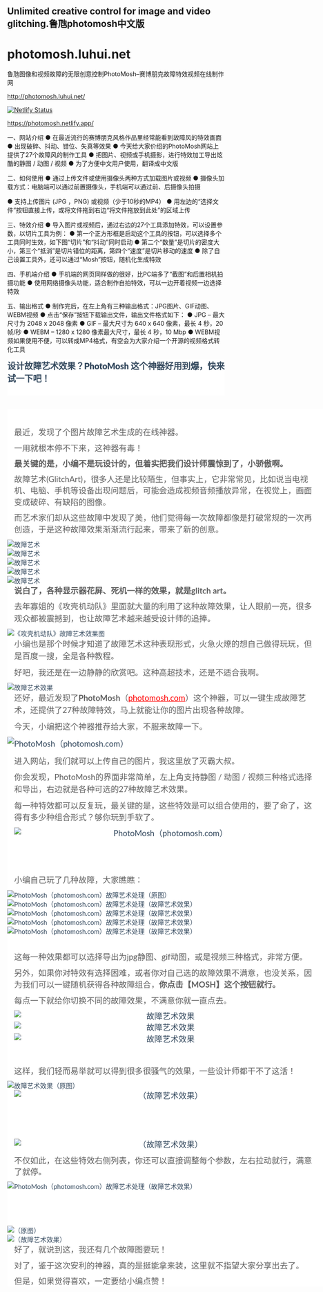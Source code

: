 ## Unlimited creative control for image and video glitching.鲁虺photomosh中文版
# photomosh.luhui.net
鲁虺图像和视频故障的无限创意控制PhotoMosh–赛博朋克故障特效视频在线制作网

http://photomosh.luhui.net/

[![Netlify Status](https://api.netlify.com/api/v1/badges/f1b1f0a3-1977-443d-b9f8-7ce832e51295/deploy-status)](https://app.netlify.com/sites/photomosh/deploys)

https://photomosh.netlify.app/

一、网站介绍
● 在最近流行的赛博朋克风格作品里经常能看到故障风的特效画面
● 出现破碎、抖动、错位、失真等效果
● 今天给大家价绍的PhotoMosh网站上提供了27个故障风的制作工具
● 把图片、视频或手机摄影，进行特效加工导出炫酷的静图 / 动图 / 视频
● 为了方便中文用户使用，翻译成中文版


二、如何使用
● 通过上传文件或使用摄像头两种方式加载图片或视频
● 摄像头加载方式：电脑端可以通过前置摄像头，手机端可以通过前、后摄像头拍摄


● 支持上传图片 (JPG ，PNG) 或视频（少于10秒的MP4）
● 用左边的“选择文件”按钮直接上传，或将文件拖到右边“将文件拖放到此处”的区域上传


三、特效介绍
● 导入图片或视频后，通过右边的27个工具添加特效，可以设置参数，以切片工具为例：
● 第一个正方形框是启动这个工具的按钮，可以选择多个工具同时生效，如下图“切片”和“抖动”同时启动
● 第二个“数量”是切片的密度大小，第三个“抵消”是切片错位的距离，第四个“速度”是切片移动的速度
● 除了自己设置工具外，还可以通过“Mosh”按钮，随机化生成特效


四、手机端介绍
● 手机端的网页同样做的很好，比PC端多了“截图”和后置相机拍摄功能
● 使用网络摄像头功能，适合制作自拍特效，可以一边开着视频一边选择特效


五、输出格式
● 制作完后，在左上角有三种输出格式：JPG图片、GIF动图、WEBM视频
● 点击“保存”按钮下载输出文件，输出文件格式如下：
● JPG – 最大尺寸为 2048 x 2048 像素
● GIF – 最大尺寸为 640 x 640 像素，最长 4 秒，20 帧/秒
● WEBM – 1280 x 1280 像素最大尺寸，最长 4 秒，10 Mbp
● WEBM视频如果使用不便，可以转成MP4格式，有空会为大家介绍一个开源的视频格式转化工具



<header class="entry-header" style="box-sizing: inherit; display: block; word-break: break-word; margin-bottom: 30px; color: rgb(52, 73, 94); font-family: Lato, sans-serif; font-size: 15px; font-style: normal; font-variant-ligatures: normal; font-variant-caps: normal; font-weight: 400; letter-spacing: normal; orphans: 2; text-align: left; text-indent: 0px; text-transform: none; white-space: normal; widows: 2; word-spacing: 0px; -webkit-text-stroke-width: 0px; background-color: rgb(255, 255, 255); text-decoration-thickness: initial; text-decoration-style: initial; text-decoration-color: initial;">
<h1 class="entry-title" style="box-sizing: inherit; margin: 0px 0px 10px; font-weight: 900; line-height: normal; font-size: 20px; color: rgb(52, 73, 94); letter-spacing: -0.2px; overflow: hidden; display: -webkit-box; -webkit-line-clamp: inherit; -webkit-box-orient: vertical; white-space: normal; height: auto;">
设计故障艺术效果？PhotoMosh 这个神器好用到爆，快来试一下吧！</h1>
<div class="entry-meta" style="box-sizing: inherit; -webkit-box-align: center; align-items: center; color: rgb(170, 170, 170); display: flex; flex-wrap: wrap; font-size: 11px; font-weight: normal; letter-spacing: 0.2px; margin-bottom: 2px;">
	　</div>
</header>
<div class="entry-wrapper" style="box-sizing: inherit; position: relative; width: 740.797px; color: rgb(52, 73, 94); font-family: Lato, sans-serif; font-size: 15px; font-style: normal; font-variant-ligatures: normal; font-variant-caps: normal; font-weight: 400; letter-spacing: normal; orphans: 2; text-align: left; text-indent: 0px; text-transform: none; white-space: normal; widows: 2; word-spacing: 0px; -webkit-text-stroke-width: 0px; background-color: rgb(255, 255, 255); text-decoration-thickness: initial; text-decoration-style: initial; text-decoration-color: initial;">
	<div class="site_abc_wrap pc top" style="box-sizing: inherit; position: relative; margin: 0px auto 20px; border-radius: 0.5rem; overflow: hidden;">
　</div>
	<div class="entry-content u-text-format u-clearfix" style="box-sizing: inherit;">
		<div id="dfoxw_resetwechar" style="box-sizing: inherit;">
			<p style="box-sizing: inherit; margin: 0px 16px 10px; line-height: 1.75em; overflow-wrap: break-word;">
			<span style="box-sizing: inherit; font-size: 14pt; color: rgb(95, 95, 95);">
			最近，发现了个图片故障艺术生成的在线神器。</span></p>
			<p style="box-sizing: inherit; margin: 0px 16px 10px; line-height: 1.75em; overflow-wrap: break-word;">
			<span style="box-sizing: inherit; font-size: 14pt; color: rgb(95, 95, 95);">
			一用就根本停不下来，这神器有毒！</span></p>
			<p style="box-sizing: inherit; margin: 0px 16px 10px; line-height: 1.75em; overflow-wrap: break-word;">
			<span style="box-sizing: inherit; font-size: 14pt;">
			<strong style="box-sizing: inherit; font-weight: bolder;">
			<span style="box-sizing: inherit; color: rgb(95, 95, 95);">
			最关键的是，小编不是玩设计的，但着实把我们设计师震惊到了，小骄傲啊。</span></strong></span></p>
			<p style="box-sizing: inherit; margin: 0px 16px 10px; line-height: 1.75em; overflow-wrap: break-word;">
			<span style="box-sizing: inherit; font-size: 14pt; color: rgb(95, 95, 95);">
			故障艺术(GlitchArt)，很多人还是比较陌生，但事实上，它非常常见，比如说当电视机、电脑、手机等设备出现问题后，可能会造成视频音频播放异常，在视觉上，画面变成破碎、有缺陷的图像。</span></p>
			<p style="box-sizing: inherit; margin: 0px 16px 10px; line-height: 1.75em; overflow-wrap: break-word;">
			<span style="box-sizing: inherit; font-size: 14pt; color: rgb(95, 95, 95);">
			而艺术家们却从这些故障中发现了美，他们觉得每一次故障都像是打破常规的一次再创造，于是这种故障效果渐渐流行起来<span style="box-sizing: inherit; color: rgb(95, 95, 95); line-height: 1.5;">，带来了新的创意。</span></span></p>
			<a style="box-sizing: inherit; color: rgb(52, 73, 94); text-decoration: none; background-color: transparent;" href="http://www.liulinblog.com/wp-content/uploads/2018/06/2018063015062932789753277.jpg">
			<img class="size-full wp-image-5829" src="http://www.liulinblog.com/wp-content/uploads/2018/06/2018063015062932789753277.jpg" alt="故障艺术" style="box-sizing: inherit; vertical-align: top; border-style: none; display: block; max-width: 100%; height: auto;"></a><a style="box-sizing: inherit; color: rgb(52, 73, 94); text-decoration: none; background-color: transparent;" href="http://www.liulinblog.com/wp-content/uploads/2018/06/2018063015062960956087844.jpg"><img class="size-full wp-image-5830" src="http://www.liulinblog.com/wp-content/uploads/2018/06/2018063015062960956087844.jpg" alt="故障艺术" style="box-sizing: inherit; vertical-align: top; border-style: none; display: block; max-width: 100%; height: auto;"></a><a style="box-sizing: inherit; color: rgb(52, 73, 94); text-decoration: none; background-color: transparent;" href="http://www.liulinblog.com/wp-content/uploads/2018/06/2018063015062991593225146.jpg"><img class="size-full wp-image-5831" src="http://www.liulinblog.com/wp-content/uploads/2018/06/2018063015062991593225146.jpg" alt="故障艺术" style="box-sizing: inherit; vertical-align: top; border-style: none; display: block; max-width: 100%; height: auto;"></a><a style="box-sizing: inherit; color: rgb(52, 73, 94); text-decoration: none; background-color: transparent;" href="http://www.liulinblog.com/wp-content/uploads/2018/06/2018063015063024545667285.jpg"><img class="size-full wp-image-5832" src="http://www.liulinblog.com/wp-content/uploads/2018/06/2018063015063024545667285.jpg" alt="故障艺术" style="box-sizing: inherit; vertical-align: top; border-style: none; display: block; max-width: 100%; height: auto;"></a><a style="box-sizing: inherit; color: rgb(52, 73, 94); text-decoration: none; background-color: transparent;" href="http://www.liulinblog.com/wp-content/uploads/2018/06/2018063015063054329122159.jpg"><img class="size-full wp-image-5833" src="http://www.liulinblog.com/wp-content/uploads/2018/06/2018063015063054329122159.jpg" alt="故障艺术" style="box-sizing: inherit; vertical-align: top; border-style: none; display: block; max-width: 100%; height: auto;"></a><p style="box-sizing: inherit; margin: 0px 16px 10px; line-height: 1.75em; overflow-wrap: break-word;">
			<span style="box-sizing: inherit; font-size: 14pt;">
			<strong style="box-sizing: inherit; font-weight: bolder;">
			<span style="box-sizing: inherit; color: rgb(95, 95, 95);">
			说白了，各种显示器花屏、死机一样的效果，就是glitch art。</span></strong></span></p>
			<p style="box-sizing: inherit; margin: 0px 16px 10px; line-height: 1.75em; overflow-wrap: break-word;">
			<span style="box-sizing: inherit; font-size: 14pt; color: rgb(95, 95, 95);">
			去年寡姐的《攻壳机动队》里面就大量的利用了这种故障效果，让人眼前一亮，很多观众都被震撼到，也让故障艺术<span style="box-sizing: inherit; color: rgb(95, 95, 95); line-height: 1.5;">越来越受设计师的追捧。</span></span></p>
			<a style="box-sizing: inherit; color: rgb(52, 73, 94); text-decoration: none; background-color: transparent;" href="http://www.liulinblog.com/wp-content/uploads/2018/06/2018063015063084811413666.jpg">
			<img class="size-full wp-image-5834" src="http://www.liulinblog.com/wp-content/uploads/2018/06/2018063015063084811413666.jpg" alt="《攻壳机动队》故障艺术效果图" style="box-sizing: inherit; vertical-align: top; border-style: none; display: block; max-width: 100%; height: auto;"></a><p style="box-sizing: inherit; margin: 0px 16px 10px; line-height: 1.75em; overflow-wrap: break-word;">
			<span style="box-sizing: inherit; font-size: 14pt; color: rgb(95, 95, 95);">
			小编也是那个时候才知道了<span style="box-sizing: inherit; color: rgb(95, 95, 95); line-height: 1.5;">故障艺术这种表现形式，火急火燎的想自己做得玩玩，但是百度一搜，全是各种教程。</span></span></p>
			<p style="box-sizing: inherit; margin: 0px 16px 10px; line-height: 1.75em; overflow-wrap: break-word;">
			<span style="box-sizing: inherit; line-height: 1.5; font-size: 14pt; color: rgb(95, 95, 95);">
			好吧，我还是在一边静静的欣赏吧。这种高超技术，还是不适合我啊。</span></p>
			<a style="box-sizing: inherit; color: rgb(52, 73, 94); text-decoration: none; background-color: transparent;" href="http://www.liulinblog.com/wp-content/uploads/2018/06/2018063015063121440148085.jpg">
			<img class="size-full wp-image-5835" src="http://www.liulinblog.com/wp-content/uploads/2018/06/2018063015063121440148085.jpg" alt="故障艺术效果" style="box-sizing: inherit; vertical-align: top; border-style: none; display: block; max-width: 100%; height: auto;"></a><p style="box-sizing: inherit; margin: 0px 16px 10px; line-height: 1.75em; overflow-wrap: break-word; text-align: left;">
			<span style="box-sizing: inherit; font-size: 14pt;">
			<span style="box-sizing: inherit; color: rgb(95, 95, 95);">还好，最近发现了<strong style="box-sizing: inherit; font-weight: bolder;"><span style="box-sizing: inherit; color: rgb(95, 95, 95); line-height: 1.5;">PhotoMosh</span></strong><span style="box-sizing: inherit; color: rgb(95, 95, 95); line-height: 1.5;">（</span></span><span style="box-sizing: inherit; line-height: 1.5; color: rgb(255, 0, 0); text-decoration: underline;">photomosh.com</span><span style="box-sizing: inherit; color: rgb(95, 95, 95);"><span style="box-sizing: inherit; color: rgb(95, 95, 95); line-height: 1.5;">）</span>这个神器，可以<span style="box-sizing: inherit; color: rgb(95, 95, 95); line-height: 1.5;">一键生成故障艺术，还提供了27种故障特效，马上就能让你的图片出现各种故障。</span></span></span></p>
			<p style="box-sizing: inherit; margin: 0px 16px 10px; line-height: 1.75em; overflow-wrap: break-word;">
			<span style="box-sizing: inherit; line-height: 1.5; font-size: 14pt; color: rgb(95, 95, 95);">
			今天，小编把这个神器推荐给大家，不服来故障一下。</span></p>
			<p style="box-sizing: inherit; margin: 0px 0px 10px; line-height: 1.8; overflow-wrap: break-word;">
			<span style="box-sizing: inherit; font-size: 14pt;">
			<a style="box-sizing: inherit; color: rgb(52, 73, 94); text-decoration: none; background-color: transparent;" href="http://www.liulinblog.com/wp-content/uploads/2018/06/2018063015063157030566173.jpg">
			<img class="aligncenter size-full wp-image-5836" src="http://www.liulinblog.com/wp-content/uploads/2018/06/2018063015063157030566173.jpg" alt="PhotoMosh（photomosh.com）" style="box-sizing: inherit; vertical-align: top; border-style: none; display: block; max-width: 100%; height: auto; clear: both; margin-left: auto; margin-right: auto;"></a></span></p>
			<p style="box-sizing: inherit; margin: 0px 16px 10px; line-height: 1.75em; overflow-wrap: break-word;">
			<span style="box-sizing: inherit; color: rgb(95, 95, 95); font-size: 14pt;">
			进入网站，我们就可以上传自己的图片，我这里放了灭霸大叔。</span></p>
			<p style="box-sizing: inherit; margin: 0px 16px 10px; line-height: 1.75em; overflow-wrap: break-word;">
			<span style="box-sizing: inherit; font-size: 14pt; color: rgb(95, 95, 95);">
			<span style="box-sizing: inherit; color: rgb(95, 95, 95); line-height: 1.5; text-align: center;">
			你会发现，</span><span style="box-sizing: inherit; color: rgb(95, 95, 95); line-height: 1.5;">PhotoMosh的界面非常简单，左上角支持静图 
			/ 动图 / 视频三种格式选择和导出，右边就是各种可选的27种故障艺术效果。</span></span></p>
			<p style="box-sizing: inherit; margin: 0px 16px 10px; line-height: 1.75em; overflow-wrap: break-word;">
			<span style="box-sizing: inherit; font-size: 14pt; color: rgb(95, 95, 95);">
			<span style="box-sizing: inherit; color: rgb(95, 95, 95); line-height: 1.5; text-align: center;">
			每一种特效都可以反复玩，最关键的是，</span>这些特效是可以组合使用的，要了命了，这得有多少种组合形式？够你玩到手软了。</span></p>
			<p style="box-sizing: inherit; margin: 0px 16px 10px; line-height: 1.75em; overflow-wrap: break-word; text-align: center;">
			<span style="box-sizing: inherit; font-size: 14pt;">
			<a style="box-sizing: inherit; color: rgb(52, 73, 94); text-decoration: none; background-color: transparent;" href="http://www.liulinblog.com/wp-content/uploads/2018/06/2018063015063181555625525.jpg">
			<img class="aligncenter size-full wp-image-5837" src="http://www.liulinblog.com/wp-content/uploads/2018/06/2018063015063181555625525.jpg" alt="PhotoMosh（photomosh.com）" style="box-sizing: inherit; vertical-align: top; border-style: none; display: block; max-width: 100%; height: auto; clear: both; margin-left: auto; margin-right: auto;"></a></span><br style="box-sizing: inherit; line-height: 1.5;">
			<br style="box-sizing: inherit; line-height: 1.5;">
　</p>
			<p style="box-sizing: inherit; margin: 0px 16px 10px; line-height: 1.75em; overflow-wrap: break-word;">
			<span style="box-sizing: inherit; line-height: 1.5; font-size: 14pt; color: rgb(95, 95, 95);">
			小编自己玩了几种故障，大家瞧瞧：</span></p>
			<a style="box-sizing: inherit; color: rgb(52, 73, 94); text-decoration: none; background-color: transparent;" href="http://www.liulinblog.com/wp-content/uploads/2018/06/2018063015063217359809974.jpg">
			<img class="size-full wp-image-5838" src="http://www.liulinblog.com/wp-content/uploads/2018/06/2018063015063217359809974.jpg" alt="PhotoMosh（photomosh.com）故障艺术处理（原图）" style="box-sizing: inherit; vertical-align: top; border-style: none; display: block; max-width: 100%; height: auto;"></a><a style="box-sizing: inherit; color: rgb(52, 73, 94); text-decoration: none; background-color: transparent;" href="http://www.liulinblog.com/wp-content/uploads/2018/06/2018063015063375700411700.gif"><img class="size-full wp-image-5839" src="http://www.liulinblog.com/wp-content/uploads/2018/06/2018063015063375700411700.gif" alt="PhotoMosh（photomosh.com）故障艺术处理（故障艺术效果）" style="box-sizing: inherit; vertical-align: top; border-style: none; display: block; max-width: 100%; height: auto;"></a><a style="box-sizing: inherit; color: rgb(52, 73, 94); text-decoration: none; background-color: transparent;" href="http://www.liulinblog.com/wp-content/uploads/2018/06/2018063015063386560745911.gif"><img class="size-full wp-image-5840" src="http://www.liulinblog.com/wp-content/uploads/2018/06/2018063015063386560745911.gif" alt="PhotoMosh（photomosh.com）故障艺术处理（故障艺术效果）" style="box-sizing: inherit; vertical-align: top; border-style: none; display: block; max-width: 100%; height: auto;"></a><a style="box-sizing: inherit; color: rgb(52, 73, 94); text-decoration: none; background-color: transparent;" href="http://www.liulinblog.com/wp-content/uploads/2018/06/2018063015063494557611290.gif"><img class="size-full wp-image-5841" src="http://www.liulinblog.com/wp-content/uploads/2018/06/2018063015063494557611290.gif" alt="PhotoMosh（photomosh.com）故障艺术处理（故障艺术效果）" style="box-sizing: inherit; vertical-align: top; border-style: none; display: block; max-width: 100%; height: auto;"></a><a style="box-sizing: inherit; color: rgb(52, 73, 94); text-decoration: none; background-color: transparent;" href="http://www.liulinblog.com/wp-content/uploads/2018/06/2018063015063528452976609.jpg"><img class="size-full wp-image-5842" src="http://www.liulinblog.com/wp-content/uploads/2018/06/2018063015063528452976609.jpg" alt="PhotoMosh（photomosh.com）故障艺术处理（故障艺术效果）" style="box-sizing: inherit; vertical-align: top; border-style: none; display: block; max-width: 100%; height: auto;"></a><p style="box-sizing: inherit; margin: 0px 16px 10px; line-height: 1.75em; overflow-wrap: break-word;">
			<span style="box-sizing: inherit; color: rgb(95, 95, 95); font-size: 14pt;">
			&nbsp;</span></p>
			<p style="box-sizing: inherit; margin: 0px 16px 10px; line-height: 1.75em; overflow-wrap: break-word;">
			<span style="box-sizing: inherit; color: rgb(95, 95, 95); font-size: 14pt;">
			这每一种效果都可以选择导出为jpg静图、gif动图，或是视频三种格式，非常方便。</span></p>
			<p style="box-sizing: inherit; margin: 0px 16px 10px; line-height: 1.75em; overflow-wrap: break-word;">
			<span style="box-sizing: inherit; font-size: 14pt; color: rgb(95, 95, 95);">
			另外，如果你对特效有选择困难，或者你对自己选的故障效果不满意，也没关系，因为我们可以一键随机获得各种故障组合，<strong style="box-sizing: inherit; font-weight: bolder;">你<span style="box-sizing: inherit; color: rgb(95, 95, 95); line-height: 1.5;">点击【MOSH】这个按钮就行。</span></strong></span></p>
			<p style="box-sizing: inherit; margin: 0px 16px 10px; line-height: 1.75em; overflow-wrap: break-word;">
			<span style="box-sizing: inherit; font-size: 14pt; color: rgb(95, 95, 95);">
			每点一下就给你切换不同的故障效果，不满意你就一直点去。</span></p>
			<p style="box-sizing: inherit; margin: 0px 16px 10px; line-height: 1.75em; overflow-wrap: break-word; text-align: center;">
			<span style="box-sizing: inherit; font-size: 14pt;">
			<a style="box-sizing: inherit; color: rgb(52, 73, 94); text-decoration: none; background-color: transparent;" href="http://www.liulinblog.com/wp-content/uploads/2018/06/2018063015063561662591904.jpg">
			<img class="aligncenter size-full wp-image-5843" src="http://www.liulinblog.com/wp-content/uploads/2018/06/2018063015063561662591904.jpg" alt="故障艺术效果" style="box-sizing: inherit; vertical-align: top; border-style: none; display: block; max-width: 100%; height: auto; clear: both; margin-left: auto; margin-right: auto;"></a><a style="box-sizing: inherit; color: rgb(52, 73, 94); text-decoration: none; background-color: transparent;" href="http://www.liulinblog.com/wp-content/uploads/2018/06/2018063015063595822775234.jpg"><img class="aligncenter size-full wp-image-5844" src="http://www.liulinblog.com/wp-content/uploads/2018/06/2018063015063595822775234.jpg" alt="故障艺术效果" style="box-sizing: inherit; vertical-align: top; border-style: none; display: block; max-width: 100%; height: auto; clear: both; margin-left: auto; margin-right: auto;"></a><a style="box-sizing: inherit; color: rgb(52, 73, 94); text-decoration: none; background-color: transparent;" href="http://www.liulinblog.com/wp-content/uploads/2018/06/2018063015063674841816885.gif"><img class="aligncenter size-full wp-image-5845" src="http://www.liulinblog.com/wp-content/uploads/2018/06/2018063015063674841816885.gif" alt="故障艺术效果" style="box-sizing: inherit; vertical-align: top; border-style: none; display: block; max-width: 100%; height: auto; clear: both; margin-left: auto; margin-right: auto;"></a></span></p>
			<p style="box-sizing: inherit; margin: 0px 16px 10px; line-height: 1.75em; overflow-wrap: break-word;">
			<span style="box-sizing: inherit; line-height: 1.5; text-align: start; font-size: 14pt; color: rgb(95, 95, 95);">
			&nbsp;</span></p>
			<p style="box-sizing: inherit; margin: 0px 16px 10px; line-height: 1.75em; overflow-wrap: break-word;">
			<span style="box-sizing: inherit; color: rgb(95, 95, 95); font-size: 14pt;">
			这样，我们轻而易举就可以得到很多很骚气的效果，一些设计师都干不了这活！</span></p>
			<a style="box-sizing: inherit; color: rgb(52, 73, 94); text-decoration: none; background-color: transparent;" href="http://www.liulinblog.com/wp-content/uploads/2018/06/2018063015063713230793504.jpg">
			<img class="size-full wp-image-5846" src="http://www.liulinblog.com/wp-content/uploads/2018/06/2018063015063713230793504.jpg" alt="故障艺术效果（原图）" style="box-sizing: inherit; vertical-align: top; border-style: none; display: block; max-width: 100%; height: auto;"></a><p style="box-sizing: inherit; margin: 0px 16px 10px; line-height: 1.75em; overflow-wrap: break-word; text-align: center;">
			<span style="box-sizing: inherit; font-size: 14pt;">
			<a style="box-sizing: inherit; color: rgb(52, 73, 94); text-decoration: none; background-color: transparent;" href="http://www.liulinblog.com/wp-content/uploads/2018/06/2018063015063778020316646.gif">
			<img class="aligncenter size-full wp-image-5847" src="http://www.liulinblog.com/wp-content/uploads/2018/06/2018063015063778020316646.gif" alt="（故障艺术效果）" style="box-sizing: inherit; vertical-align: top; border-style: none; display: block; max-width: 100%; height: auto; clear: both; margin-left: auto; margin-right: auto;"></a></span></p>
			<p style="box-sizing: inherit; margin: 0px 16px 10px; line-height: 2em; overflow-wrap: break-word; text-align: center;">
			<span style="box-sizing: inherit; font-size: 14pt; color: rgb(136, 136, 136);">
			&nbsp;</span></p>
			<a style="box-sizing: inherit; color: rgb(52, 73, 94); text-decoration: none; background-color: transparent;" href="http://www.liulinblog.com/wp-content/uploads/2018/06/2018063015063833978939430.jpg">
			<img class="size-full wp-image-5848" src="http://www.liulinblog.com/wp-content/uploads/2018/06/2018063015063833978939430.jpg" alt="" style="box-sizing: inherit; vertical-align: top; border-style: none; display: block; max-width: 100%; height: auto;"></a><p style="box-sizing: inherit; margin: 0px 0px 10px; line-height: 1.8; overflow-wrap: break-word;">
			　</p>
			<p style="box-sizing: inherit; margin: 0px 16px 10px; line-height: 1.75em; overflow-wrap: break-word; text-align: center;">
			<span style="box-sizing: inherit; font-size: 14pt;">
			<a style="box-sizing: inherit; color: rgb(52, 73, 94); text-decoration: none; background-color: transparent;" href="http://www.liulinblog.com/wp-content/uploads/2018/06/2018063015063887378059931.gif">
			<img class="aligncenter size-full wp-image-5849" src="http://www.liulinblog.com/wp-content/uploads/2018/06/2018063015063887378059931.gif" alt="（故障艺术效果）" style="box-sizing: inherit; vertical-align: top; border-style: none; display: block; max-width: 100%; height: auto; clear: both; margin-left: auto; margin-right: auto;"></a></span></p>
			<p style="box-sizing: inherit; margin: 0px 16px 10px; line-height: 1.75em; overflow-wrap: break-word;">
			<span style="box-sizing: inherit; color: rgb(95, 95, 95); font-size: 14pt;">
			不仅如此，在这些特效右侧列表，你还可以直接调整每个参数，左右拉动就行，满意了就停。</span></p>
			<a style="box-sizing: inherit; color: rgb(52, 73, 94); text-decoration: none; background-color: transparent;" href="http://www.liulinblog.com/wp-content/uploads/2018/06/2018063015063917266101820.jpg">
			<img class="size-full wp-image-5850" src="http://www.liulinblog.com/wp-content/uploads/2018/06/2018063015063917266101820.jpg" alt="PhotoMosh（photomosh.com）故障艺术处理（故障艺术效果）" style="box-sizing: inherit; vertical-align: top; border-style: none; display: block; max-width: 100%; height: auto;"></a><p style="box-sizing: inherit; margin: 0px 16px 10px; line-height: 1.75em; overflow-wrap: break-word; text-align: center;">
			<br style="box-sizing: inherit; line-height: 1.5; text-align: center;">
			<br style="box-sizing: inherit; line-height: 1.5;">
　</p>
			<a style="box-sizing: inherit; color: rgb(52, 73, 94); text-decoration: none; background-color: transparent;" href="http://www.liulinblog.com/wp-content/uploads/2018/06/2018063015063945780168667.jpg">
			<img class="size-full wp-image-5851" src="http://www.liulinblog.com/wp-content/uploads/2018/06/2018063015063945780168667.jpg" alt="（原图）" style="box-sizing: inherit; vertical-align: top; border-style: none; display: block; max-width: 100%; height: auto;"></a><a style="box-sizing: inherit; color: rgb(52, 73, 94); text-decoration: none; background-color: transparent;" href="http://www.liulinblog.com/wp-content/uploads/2018/06/2018063015063976169933579.jpg"><img class="size-full wp-image-5852" src="http://www.liulinblog.com/wp-content/uploads/2018/06/2018063015063976169933579.jpg" alt="（故障艺术效果）" style="box-sizing: inherit; vertical-align: top; border-style: none; display: block; max-width: 100%; height: auto;"></a><p style="box-sizing: inherit; margin: 0px 16px 10px; line-height: 1.75em; overflow-wrap: break-word;">
			<span style="box-sizing: inherit; font-size: 14pt; color: rgb(95, 95, 95);">
			好了，就说到这，我还有几个故障图要玩！</span></p>
			<p style="box-sizing: inherit; margin: 0px 16px 10px; line-height: 1.75em; overflow-wrap: break-word;">
			<span style="box-sizing: inherit; font-size: 14pt; color: rgb(95, 95, 95);">
			对了，鉴于这次安利的神器，真的是挺能拿来装，这里就不指望大家分享出去了。</span></p>
			<p style="box-sizing: inherit; margin: 0px 16px 10px; line-height: 1.75em; overflow-wrap: break-word;">
			<span style="box-sizing: inherit; font-size: 14pt; color: rgb(95, 95, 95);">
			但是，如果觉得喜欢，一定要给小编点赞！</span></div>
	</div>
</div>






